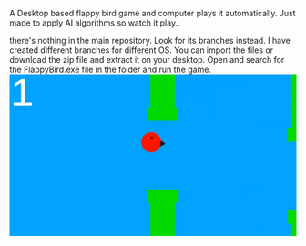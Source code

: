 A Desktop based flappy bird game and computer plays it automatically.
Just made to apply AI algorithms so watch it play..

there's nothing in the main repository. Look for its branches instead.
I have created different branches for different OS.
You can import the files or download the zip file and extract it on your desktop. 
Open and search for the FlappyBird.exe file in the folder and run the game.
![](photo_2025-06-21_17-36-37.jpg)
